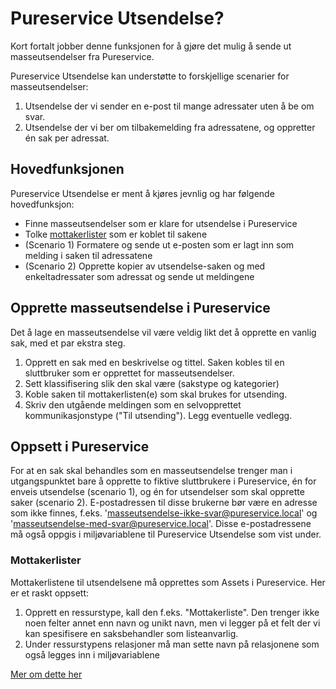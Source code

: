 # Pureservice Utsendelse? #

Kort fortalt jobber denne funksjonen for å gjøre det mulig å sende ut masseutsendelser fra Pureservice.

Pureservice Utsendelse kan understøtte to forskjellige scenarier for masseutsendelser:

1. Utsendelse der vi sender en e-post til mange adressater uten å be om svar.
2. Utsendelse der vi ber om tilbakemelding fra adressatene, og oppretter én sak per adressat.

## Hovedfunksjonen ##

Pureservice Utsendelse er ment å kjøres jevnlig og har følgende hovedfunksjon:

- Finne masseutsendelser som er klare for utsendelse i Pureservice
- Tolke [mottakerlister](mailinglists.md) som er koblet til sakene
- (Scenario 1) Formatere og sende ut e-posten som er lagt inn som melding i saken til adressatene
- (Scenario 2) Opprette kopier av utsendelse-saken og med enkeltadressater som adressat og sende ut meldingene

## Opprette masseutsendelse i Pureservice ##

Det å lage en masseutsendelse vil være veldig likt det å opprette en vanlig sak, med et par ekstra steg.

1. Opprett en sak med en beskrivelse og tittel. Saken kobles til en sluttbruker som er opprettet for masseutsendelser.
2. Sett klassifisering slik den skal være (sakstype og kategorier)
3. Koble saken til mottakerlisten(e) som skal brukes for utsending.
4. Skriv den utgående meldingen som en selvopprettet kommunikasjonstype ("Til utsending"). Legg eventuelle vedlegg.


## Oppsett i Pureservice ##

For at en sak skal behandles som en masseutsendelse trenger man i utgangspunktet bare å opprette to fiktive sluttbrukere i Pureservice, én for enveis utsendelse (scenario 1), og én for utsendelser som skal opprette saker (scenario 2). E-postadressen til disse brukerne bør være en adresse som ikke finnes, f.eks. 'masseutsendelse-ikke-svar@pureservice.local' og 'masseutsendelse-med-svar@pureservice.local'. Disse e-postadressene må også oppgis i miljøvariablene til Pureservice Utsendelse som vist under.

### Mottakerlister ###
Mottakerlistene til utsendelsene må opprettes som Assets i Pureservice. Her er et raskt oppsett:

1. Opprett en ressurstype, kall den f.eks. "Mottakerliste". Den trenger ikke noen felter annet enn navn og unikt navn, men vi legger på et felt der vi kan spesifisere en saksbehandler som listeanvarlig.
2. Under ressurstypens relasjoner må man sette navn på relasjonene som også legges inn i miljøvariablene

[Mer om dette her](mailingliste.md)
